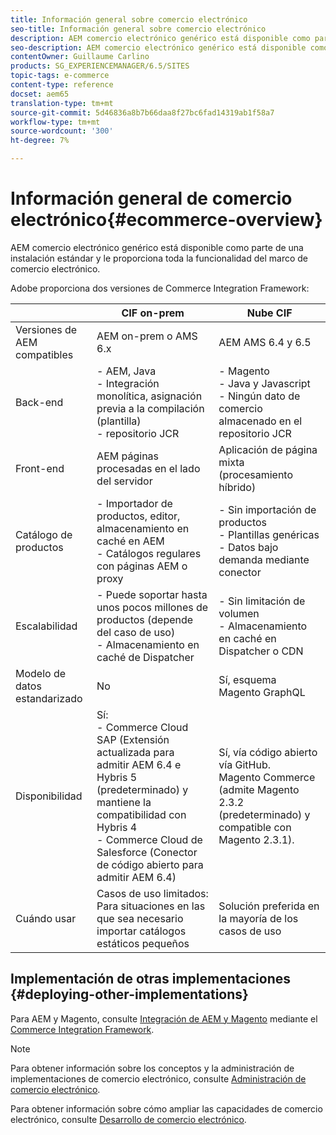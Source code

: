 ```yaml
---
title: Información general sobre comercio electrónico
seo-title: Información general sobre comercio electrónico
description: AEM comercio electrónico genérico está disponible como parte de la instalación estándar y le proporciona toda la funcionalidad del marco de comercio electrónico.
seo-description: AEM comercio electrónico genérico está disponible como parte de la instalación estándar y le proporciona toda la funcionalidad del marco de comercio electrónico.
contentOwner: Guillaume Carlino
products: SG_EXPERIENCEMANAGER/6.5/SITES
topic-tags: e-commerce
content-type: reference
docset: aem65
translation-type: tm+mt
source-git-commit: 5d46836a8b7b66daa8f27bc6fad14319ab1f58a7
workflow-type: tm+mt
source-wordcount: '300'
ht-degree: 7%

---
```



# Información general de comercio electrónico{#ecommerce-overview}

AEM comercio electrónico genérico está disponible como parte de una instalación estándar y le proporciona toda la funcionalidad del marco de comercio electrónico.

Adobe proporciona dos versiones de Commerce Integration Framework:

|  | CIF on-prem | Nube CIF |
|-------------------------|--------------------------------------------------------------------------------------------------------------------------------------------------------------------------------------------------------|------------------------------------------------------------------------------------------------------------------------|
| Versiones de AEM compatibles | AEM on-prem o AMS 6.x | AEM AMS 6.4 y 6.5 |
| Back-end | - AEM, Java <br> - Integración monolítica, asignación previa a la compilación (plantilla)<br> - repositorio JCR | - Magento <br>- Java y Javascript <br>- Ningún dato de comercio almacenado en el repositorio JCR |
| Front-end | AEM páginas procesadas en el lado del servidor | Aplicación de página mixta (procesamiento híbrido) |
| Catálogo de productos | - Importador de productos, editor, almacenamiento en caché en AEM <br>- Catálogos regulares con páginas AEM o proxy | - Sin importación de productos <br>- Plantillas genéricas <br>- Datos bajo demanda mediante conector |
| Escalabilidad | - Puede soportar hasta unos pocos millones de productos (depende del caso de uso) <br> - Almacenamiento en caché de Dispatcher | - Sin limitación de volumen <br>- Almacenamiento en caché en Dispatcher o CDN |
| Modelo de datos estandarizado | No | Sí, esquema Magento GraphQL |
| Disponibilidad | Sí:<br> - Commerce Cloud SAP (Extensión actualizada para admitir AEM 6.4 e Hybris 5 (predeterminado) y mantiene la compatibilidad con Hybris 4 <br> - Commerce Cloud de Salesforce (Conector de código abierto para admitir AEM 6.4) | Sí, vía código abierto vía GitHub. <br> Magento Commerce (admite Magento 2.3.2 (predeterminado) y compatible con Magento 2.3.1). |
| Cuándo usar | Casos de uso limitados: Para situaciones en las que sea necesario importar catálogos estáticos pequeños | Solución preferida en la mayoría de los casos de uso |


## Implementación de otras implementaciones {#deploying-other-implementations}

Para AEM y Magento, consulte [Integración de AEM y Magento](https://www.adobe.io/apis/experiencecloud/commerce-integration-framework/integrations.html#!AdobeDocs/commerce-cif-documentation/master/integrations/02-AEM-Magento.md) mediante el [Commerce Integration Framework](https://www.adobe.io/apis/experiencecloud/commerce-integration-framework/integrations.html).

>[!NOTE]
>
>Para obtener información sobre los conceptos y la administración de implementaciones de comercio electrónico, consulte [Administración de comercio electrónico](/help/sites-administering/ecommerce.md).
>
>Para obtener información sobre cómo ampliar las capacidades de comercio electrónico, consulte [Desarrollo de comercio electrónico](/help/sites-developing/ecommerce.md).

